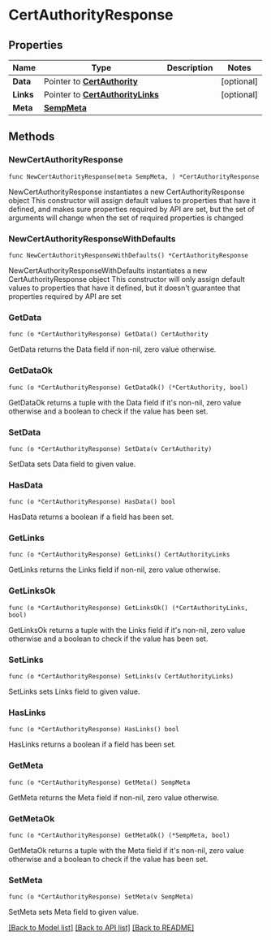 # CertAuthorityResponse

## Properties

Name | Type | Description | Notes
------------ | ------------- | ------------- | -------------
**Data** | Pointer to [**CertAuthority**](CertAuthority.md) |  | [optional] 
**Links** | Pointer to [**CertAuthorityLinks**](CertAuthorityLinks.md) |  | [optional] 
**Meta** | [**SempMeta**](SempMeta.md) |  | 

## Methods

### NewCertAuthorityResponse

`func NewCertAuthorityResponse(meta SempMeta, ) *CertAuthorityResponse`

NewCertAuthorityResponse instantiates a new CertAuthorityResponse object
This constructor will assign default values to properties that have it defined,
and makes sure properties required by API are set, but the set of arguments
will change when the set of required properties is changed

### NewCertAuthorityResponseWithDefaults

`func NewCertAuthorityResponseWithDefaults() *CertAuthorityResponse`

NewCertAuthorityResponseWithDefaults instantiates a new CertAuthorityResponse object
This constructor will only assign default values to properties that have it defined,
but it doesn't guarantee that properties required by API are set

### GetData

`func (o *CertAuthorityResponse) GetData() CertAuthority`

GetData returns the Data field if non-nil, zero value otherwise.

### GetDataOk

`func (o *CertAuthorityResponse) GetDataOk() (*CertAuthority, bool)`

GetDataOk returns a tuple with the Data field if it's non-nil, zero value otherwise
and a boolean to check if the value has been set.

### SetData

`func (o *CertAuthorityResponse) SetData(v CertAuthority)`

SetData sets Data field to given value.

### HasData

`func (o *CertAuthorityResponse) HasData() bool`

HasData returns a boolean if a field has been set.

### GetLinks

`func (o *CertAuthorityResponse) GetLinks() CertAuthorityLinks`

GetLinks returns the Links field if non-nil, zero value otherwise.

### GetLinksOk

`func (o *CertAuthorityResponse) GetLinksOk() (*CertAuthorityLinks, bool)`

GetLinksOk returns a tuple with the Links field if it's non-nil, zero value otherwise
and a boolean to check if the value has been set.

### SetLinks

`func (o *CertAuthorityResponse) SetLinks(v CertAuthorityLinks)`

SetLinks sets Links field to given value.

### HasLinks

`func (o *CertAuthorityResponse) HasLinks() bool`

HasLinks returns a boolean if a field has been set.

### GetMeta

`func (o *CertAuthorityResponse) GetMeta() SempMeta`

GetMeta returns the Meta field if non-nil, zero value otherwise.

### GetMetaOk

`func (o *CertAuthorityResponse) GetMetaOk() (*SempMeta, bool)`

GetMetaOk returns a tuple with the Meta field if it's non-nil, zero value otherwise
and a boolean to check if the value has been set.

### SetMeta

`func (o *CertAuthorityResponse) SetMeta(v SempMeta)`

SetMeta sets Meta field to given value.



[[Back to Model list]](../README.md#documentation-for-models) [[Back to API list]](../README.md#documentation-for-api-endpoints) [[Back to README]](../README.md)


